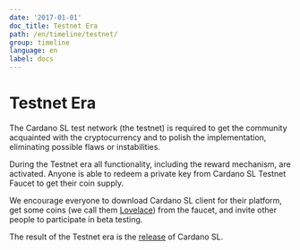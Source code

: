 ```yaml
---
date: '2017-01-01'
doc_title: Testnet Era
path: /en/timeline/testnet/
group: timeline
language: en
label: docs
---
```


<!-- Reviewed at 357ac1f7b4a9f1d98ee7f7bee46e874d7356958f -->

# Testnet Era

The Cardano SL test network (the testnet) is required to get the community
acquainted with the cryptocurrency and to polish the implementation, eliminating
possible flaws or instabilities.

During the Testnet era all functionality, including the reward mechanism, are
activated. Anyone is able to redeem a private key from Cardano SL Testnet Faucet
to get their coin supply.

We encourage everyone to download Cardano SL client for their platform, get some
coins (we call them [Lovelace](/glossary/#lovelace)) from the faucet, and invite
other people to participate in beta testing.

The result of the Testnet era is the [release](/timeline/bootstrap) of Cardano SL.

